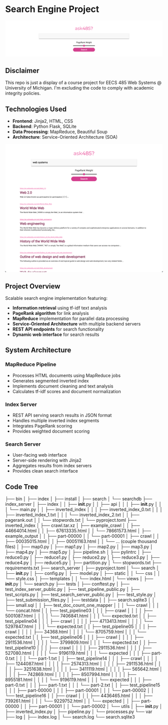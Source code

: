 # Search Engine Project

![Search Interface](./images/GUI_1.png)

## Disclaimer
This repo is just a display of a course project for EECS 485 Web Systems @ University of Michigan. I'm excluding the code to comply with academic integrity policies.

## Technologies Used
- **Frontend**: Jinja2, HTML, CSS
- **Backend**: Python Flask, SQLite
- **Data Processing**: MapReduce, Beautiful Soup
- **Architecture**: Service-Oriented Architecture (SOA)

![Search Results](./images/GUI_2.png)

## Project Overview
Scalable search engine implementation featuring:
- **Information retrieval** using tf-idf text analysis  
- **PageRank algorithm** for link analysis  
- **MapReduce** implementation for parallel data processing  
- **Service-Oriented Architecture** with multiple backend servers  
- **REST API endpoints** for search functionality  
- **Dynamic web interface** for search results  

## System Architecture
### MapReduce Pipeline
- Processes HTML documents using MapReduce jobs  
- Generates segmented inverted index  
- Implements document cleaning and text analysis  
- Calculates tf-idf scores and document normalization  

### Index Server
- REST API serving search results in JSON format  
- Handles multiple inverted index segments  
- Integrates PageRank scoring  
- Provides weighted document scoring  

### Search Server
- User-facing web interface  
- Server-side rendering with Jinja2  
- Aggregates results from index servers  
- Provides clean search interface   

## Code Tree
├── bin
│   ├── index
│   ├── install
│   ├── search
│   └── searchdb
├── index_server
│   ├── index
│   │   ├── __init__.py
│   │   ├── api
│   │   │   ├── __init__.py
│   │   │   └── main.py
│   │   ├── inverted_index
│   │   │   ├── inverted_index_0.txt
│   │   │   ├── inverted_index_1.txt
│   │   │   └── inverted_index_2.txt
│   │   ├── pagerank.out
│   │   └── stopwords.txt
│   └── pyproject.toml
├── inverted_index
│   ├── crawl.tar.xz
│   ├── example_crawl
│   │   ├── 44664014.html
│   │   ├── 67613335.html
│   │   └── 78661573.html
│   ├── example_output
│   │   ├── part-00000
│   │   └── part-00001
│   ├── crawl
│   │   ├── 00035015.html
│   │   ├── 00051163.html
│   │   └── ... (couple thousand files)
│   ├── map0.py
│   ├── map1.py
│   ├── map2.py
│   ├── map3.py
│   ├── map4.py
│   ├── map5.py
│   ├── pipeline.sh
│   ├── pylintrc
│   ├── reduce0.py
│   ├── reduce1.py
│   ├── reduce2.py
│   ├── reduce3.py
│   ├── reduce4.py
│   ├── reduce5.py
│   ├── partition.py
│   └── stopwords.txt
├── requirements.txt
├── search_server
│   ├── pyproject.toml
│   └── search
│       ├── __init__.py
│       ├── config.py
│       ├── model.py
│       ├── static
│       │   └── css
│       │       └── style.css
│       ├── templates
│       │   └── index.html
│       └── views
│           ├── __init__.py
│           └── search.py
├── tests
│   ├── conftest.py
│   ├── test_index_server_public.py
│   ├── test_pipeline_public.py
│   ├── test_scripts.py
│   ├── test_search_server_public.py
│   ├── test_style.py
│   ├── test_submission_files.py
│   ├── testdata
│   │   ├── search.sqlite3
│   │   ├── small.sql
│   │   ├── test_doc_count_one_mapper
│   │   │   └── crawl
│   │   │       └── concat.html
│   │   ├── test_pipeline03
│   │   │   ├── crawl
│   │   │   │   ├── 5001087.html
│   │   │   │   └── 7406841.html
│   │   │   └── expected.txt
│   │   ├── test_pipeline04
│   │   │   ├── crawl
│   │   │   │   ├── 4713413.html
│   │   │   │   └── 5297847.html
│   │   │   └── expected.txt
│   │   ├── test_pipeline05
│   │   │   ├── crawl
│   │   │   │   ├── 34368.html
│   │   │   │   └── 8705759.html
│   │   │   └── expected.txt
│   │   ├── test_pipeline06
│   │   │   ├── crawl
│   │   │   │   ├── 2911536.html
│   │   │   │   └── 3799809.html
│   │   │   └── expected.txt
│   │   ├── test_pipeline10
│   │   │   ├── crawl
│   │   │   │   ├── 2911536.html
│   │   │   │   ├── 527080.html
│   │   │   │   └── 9196119.html
│   │   │   └── expected
│   │   │       ├── part-0.txt
│   │   │       └── part-1.txt
│   │   ├── test_pipeline14
│   │   │   ├── crawl
│   │   │   │   ├── 1244087.html
│   │   │   │   ├── 2574313.html
│   │   │   │   ├── 2911536.html
│   │   │   │   ├── 3251638.html
│   │   │   │   ├── 3411119.html
│   │   │   │   ├── 565642.html
│   │   │   │   ├── 742869.html
│   │   │   │   ├── 8507994.html
│   │   │   │   ├── 8955181.html
│   │   │   │   └── 9196119.html
│   │   │   └── expected
│   │   │       ├── part-0.txt
│   │   │       ├── part-1.txt
│   │   │       └── part-2.txt
│   │   ├── test_pipeline15
│   │   │   ├── part-00000
│   │   │   ├── part-00001
│   │   │   └── part-00002
│   │   └── test_pipeline16
│   │       ├── crawl
│   │       │   ├── 4436465.html
│   │       │   ├── 739261.html
│   │       │   └── 9229752.html
│   │       └── expected
│   │           ├── part-00000
│   │           ├── part-00001
│   │           └── part-00002
│   └── utils
│       ├── __init__.py
│       ├── inverted_index.py
│       ├── pipeline.py
│       └── processes.py
└── var
    ├── log
    │   ├── index.log
    │   └── search.log
    └── search.sqlite3